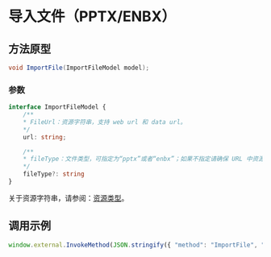 # 导入文件（PPTX/ENBX）

## 方法原型

```csharp
void ImportFile(ImportFileModel model);
```

### 参数

```ts
interface ImportFileModel {
    /**
    * FileUrl：资源字符串，支持 web url 和 data url。
    */
    url: string;

    /**
    * fileType：文件类型，可指定为“pptx”或者“enbx”；如果不指定请确保 URL 中资源的扩展名是正确的。
    */
    fileType?: string
}
```

关于资源字符串，请参阅：[资源类型](/zh-CN/basic-types/resource.md)。

## 调用示例

```ts
window.external.InvokeMethod(JSON.stringify({ "method": "ImportFile", "args": JSON.stringify({ "url": "http://localhost:5000/%E8%AE%BE%E8%AE%A1%E5%8E%9F%E5%88%99.pptx", "fileType": "pptx" })}))
```
